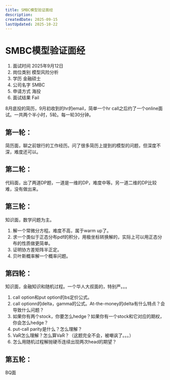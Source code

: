 ```yaml
---
title: SMBC模型验证面经
description: 
createdDate: 2025-09-15
lastUpdated: 2025-10-22
---
```

# SMBC模型验证面经
1. 面试时间 2025年9月12日
2. 岗位类别 模型风险分析
3. 学历 金融硕士
4. 公司名字 SMBC
5. 申请方式 海投
6. 面试结果 Fail

8月底投的简历，9月初收到的hr的email，简单一个hr call之后约了一个online面试。一共两个半小时，5轮。每一轮30分钟。

## 第一轮：
简历面，聊之前银行的工作经历。问了很多简历上提到的模型的问题，但深度不深，难度还可以。

## 第二轮：
代码面，出了两道DP题，一道是一维的DP，难度中等。另一道二维的DP比较难，没有做出来。

## 第三轮：
知识面，数学问题为主。
1. 解一个常微分方程。难度不高，属于warm up了。
2. 求一个类似于正态分布pdf的积分，用极坐标转换解的，实际上可以用正态分布的性质做更简单。
3. 证明协方差矩阵半正定。
4. 贝叶斯概率解一个概率问题。

## 第四轮：
知识面，金融知识和随机过程。一个华人大叔面的，特别严。。。
1. call option和put option的bs定价公式。
2. call optionn的delta，gamma的公式。At-the-money的delta有什么特点？会导致什么问题？
3. 如果你有两个stock，你要怎么hedge？如果你有一个stock和它对应的期权，你会怎么hedge？
4. put-call parity是什么？怎么理解？
5. VaR怎么理解？怎么算VaR？（这题完全不会，被嘲讽了。。。）
6. 怎么用随机过程解抛硬币连续出现两次head的期望？

## 第五轮：
BQ面
